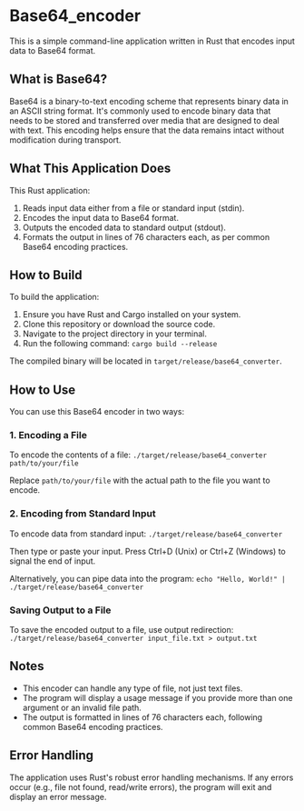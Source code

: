 # Base64_encoder

This is a simple command-line application written in Rust that encodes input data to Base64 format.

## What is Base64?

Base64 is a binary-to-text encoding scheme that represents binary data in an ASCII string format. It's commonly used to encode binary data that needs to be stored and transferred over media that are designed to deal with text. This encoding helps ensure that the data remains intact without modification during transport.

## What This Application Does

This Rust application:

1. Reads input data either from a file or standard input (stdin).
2. Encodes the input data to Base64 format.
3. Outputs the encoded data to standard output (stdout).
4. Formats the output in lines of 76 characters each, as per common Base64 encoding practices.

## How to Build

To build the application:

1. Ensure you have Rust and Cargo installed on your system.
2. Clone this repository or download the source code.
3. Navigate to the project directory in your terminal.
4. Run the following command: `cargo build --release`

The compiled binary will be located in `target/release/base64_converter`.

## How to Use

You can use this Base64 encoder in two ways:

### 1. Encoding a File

To encode the contents of a file:
`./target/release/base64_converter path/to/your/file`

Replace `path/to/your/file` with the actual path to the file you want to encode.

### 2. Encoding from Standard Input

To encode data from standard input:
`./target/release/base64_converter`

Then type or paste your input. Press Ctrl+D (Unix) or Ctrl+Z (Windows) to signal the end of input.

Alternatively, you can pipe data into the program:
`echo "Hello, World!" | ./target/release/base64_converter`

### Saving Output to a File

To save the encoded output to a file, use output redirection:
`./target/release/base64_converter input_file.txt > output.txt`

## Notes

- This encoder can handle any type of file, not just text files.
- The program will display a usage message if you provide more than one argument or an invalid file path.
- The output is formatted in lines of 76 characters each, following common Base64 encoding practices.

## Error Handling

The application uses Rust's robust error handling mechanisms. If any errors occur (e.g., file not found, read/write errors), the program will exit and display an error message.

